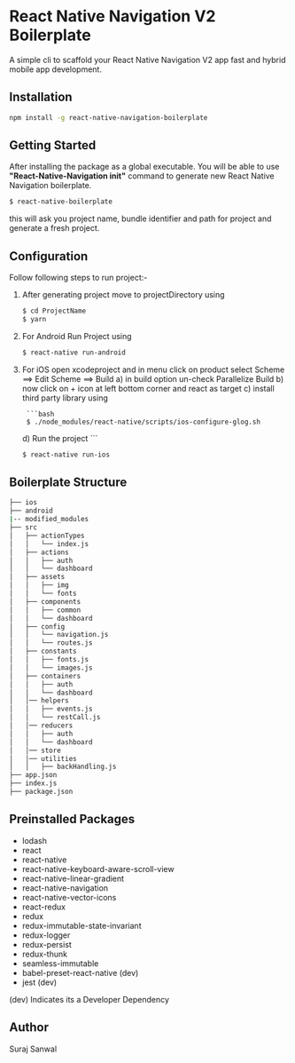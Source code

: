 # React Native Navigation V2 Boilerplate

A simple cli to scaffold your React Native Navigation V2 app fast and hybrid mobile app development. 

## Installation

```bash
npm install -g react-native-navigation-boilerplate
```

## Getting Started

After installing the package as a global executable. You will be able to use **"React-Native-Navigation init"** command to generate new React Native Navigation boilerplate.

```bash
$ react-native-boilerplate
```
this will ask you project name, bundle identifier and path for project and generate a fresh project. 

## Configuration

Follow following steps to run project:-

1) After generating project move to projectDirectory using
    
    ```bash
    $ cd ProjectName
    $ yarn 
    ```

2) For Android 
   Run Project using
    ```bash
    $ react-native run-android
    ```

3) For iOS 
   open xcodeproject and in menu click on product select Scheme ==>  Edit Scheme ==> Build 
   a) in build option un-check Parallelize Build 
   b) now click on + icon at left bottom corner and react as target
   c) install third party library using 
        
        ```bash
        $ ./node_modules/react-native/scripts/ios-configure-glog.sh
   d) Run the project     ```
   
    ```bash
    $ react-native run-ios
    ```

## Boilerplate Structure

```bash
├── ios
├── android
|-- modified_modules
├── src
│   ├── actionTypes
│   │   └── index.js
│   ├── actions
│   │   ├── auth
│   │   └── dashboard
│   ├── assets
│   │   ├── img
│   │   └── fonts
│   ├── components
│   │   ├── common
│   │   └── dashboard
│   ├── config
│   │   └── navigation.js
│   │   └── routes.js
│   ├── constants
│   │   ├── fonts.js
│   │   └── images.js
│   ├── containers
│   │   ├── auth
│   │   └── dashboard
│   │── helpers
│   │   ├── events.js
│   │   └── restCall.js
│   │── reducers
│   │   ├── auth
│   │   └── dashboard
│   │── store
│   │── utilities
│   │   ├── backHandling.js
├── app.json
├── index.js
├── package.json
```

## Preinstalled Packages

- lodash
- react
- react-native
- react-native-keyboard-aware-scroll-view
- react-native-linear-gradient
- react-native-navigation
- react-native-vector-icons
- react-redux
- redux
- redux-immutable-state-invariant
- redux-logger
- redux-persist
- redux-thunk
- seamless-immutable
- babel-preset-react-native (dev)
- jest (dev)

(dev) Indicates its a Developer Dependency

## Author 

Suraj Sanwal